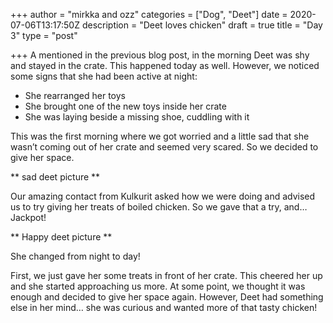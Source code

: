 +++
author = "mirkka and ozz"
categories = ["Dog", "Deet"]
date = 2020-07-06T13:17:50Z
description = "Deet loves chicken"
draft = true
title = "Day 3"
type = "post"

+++
A mentioned in the previous blog post, in the morning Deet was shy and stayed in the crate. This happened today as well. However, we noticed some signs that she had been active at night:

* She rearranged her toys
* She brought one of the new toys inside her crate
* She was laying beside a missing shoe, cuddling with it

This was the first morning where we got worried and a little sad that she wasn’t coming out of her crate and seemed very scared. So we decided to give her space.

\** sad deet picture **

Our amazing contact from Kulkurit asked how we were doing and advised us to try giving her treats of boiled chicken. So we gave that a try, and… Jackpot!

\** Happy deet picture **

She changed from night to day!

First, we just gave her some treats in front of her crate. This cheered her up and she started approaching us more. At some point, we thought it was enough and decided to give her space again. However, Deet had something else in her mind… she was curious and wanted more of that tasty chicken!